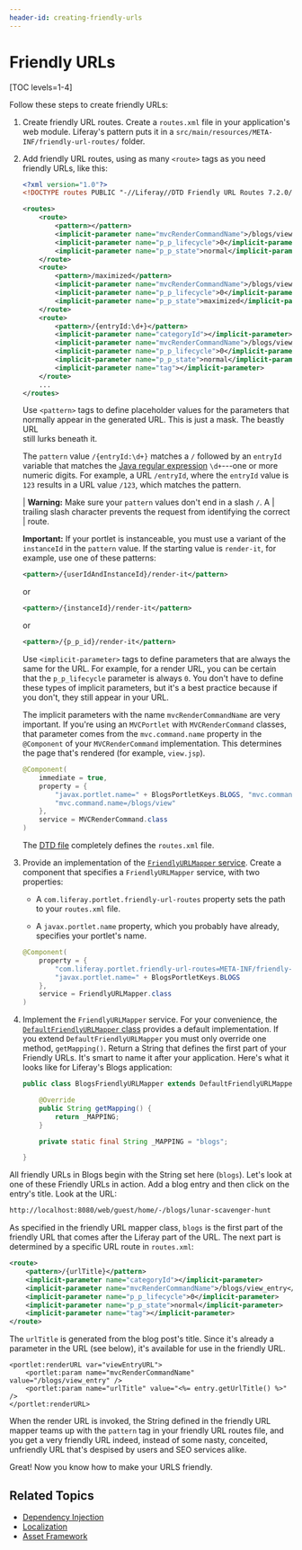 ```yaml
---
header-id: creating-friendly-urls
---
```


# Friendly URLs

[TOC levels=1-4]

Follow these steps to create friendly URLs:

1.  Create friendly URL routes. Create a `routes.xml` file in your application's 
    web module. Liferay's pattern puts it in a 
    `src/main/resources/META-INF/friendly-url-routes/` folder. 

2.  Add friendly URL routes, using as many `<route>` tags as you need friendly 
    URLs, like this:

    ```xml
    <?xml version="1.0"?>
    <!DOCTYPE routes PUBLIC "-//Liferay//DTD Friendly URL Routes 7.2.0//EN" "http://www.liferay.com/dtd/liferay-friendly-url-routes_7_2_0.dtd">

    <routes>
        <route>
            <pattern></pattern>
            <implicit-parameter name="mvcRenderCommandName">/blogs/view</implicit-parameter>
            <implicit-parameter name="p_p_lifecycle">0</implicit-parameter>
            <implicit-parameter name="p_p_state">normal</implicit-parameter>
        </route>
        <route>
            <pattern>/maximized</pattern>
            <implicit-parameter name="mvcRenderCommandName">/blogs/view</implicit-parameter>
            <implicit-parameter name="p_p_lifecycle">0</implicit-parameter>
            <implicit-parameter name="p_p_state">maximized</implicit-parameter>
        </route>
        <route>
            <pattern>/{entryId:\d+}</pattern>
            <implicit-parameter name="categoryId"></implicit-parameter>
            <implicit-parameter name="mvcRenderCommandName">/blogs/view_entry</implicit-parameter>
            <implicit-parameter name="p_p_lifecycle">0</implicit-parameter>
            <implicit-parameter name="p_p_state">normal</implicit-parameter>
            <implicit-parameter name="tag"></implicit-parameter>
        </route>
        ...
    </routes>
    ```

    Use `<pattern>` tags to define placeholder values for the parameters that 
    normally appear in the generated URL. This is just a mask. The beastly URL  
    still lurks beneath it. 

    The `pattern` value `/{entryId:\d+}` matches a `/` followed by an `entryId` 
    variable that matches the 
    [Java regular expression](https://docs.oracle.com/javase/7/docs/api/java/util/regex/Pattern.html) 
    `\d+`---one or more numeric digits. For example, a URL `/entryId`, where the 
    `entryId` value is `123` results in a URL value `/123`, which matches the 
    pattern. 

    | **Warning:** Make sure your `pattern` values don't end in a slash `/`. A
    | trailing slash character prevents the request from identifying the correct
    | route.

    **Important:** If your portlet is instanceable, you must use a variant of 
    the `instanceId` in the `pattern` value. If the starting value is 
    `render-it`, for example, use one of these patterns:

    ```xml
    <pattern>/{userIdAndInstanceId}/render-it</pattern>
    ```
    
    or

    ```xml
    <pattern>/{instanceId}/render-it</pattern>
    ```
    
    or

    ```xml
    <pattern>/{p_p_id}/render-it</pattern>
    ```
    
    Use `<implicit-parameter>` tags to define parameters that are always the 
    same for the URL. For example, for a render URL, you can be certain that the 
    `p_p_lifecycle` parameter is always `0`. You don't have to define these 
    types of implicit parameters, but it's a best practice because if you don't, 
    they still appear in your URL. 

    The implicit parameters with the name `mvcRenderCommandName` are very 
    important. If you're using an `MVCPortlet` with `MVCRenderCommand` classes, 
    that parameter comes from the `mvc.command.name` property in the 
    `@Component` of your `MVCRenderCommand` implementation. This determines the 
    page that's rendered (for example, `view.jsp`). 

    <!--Add link back for 'using an `MVCPortlet` with `MVCRenderCommand` classes' 
    once mvc-render-command article is available-->

    ```java
    @Component(
        immediate = true,
        property = {
            "javax.portlet.name=" + BlogsPortletKeys.BLOGS, "mvc.command.name=/",
            "mvc.command.name=/blogs/view"
        },
        service = MVCRenderCommand.class
    )
    ```

    The [DTD file](@platform-ref@/7.2-latest/definitions/liferay-friendly-url-routes_7_2_0.dtd.html)
    completely defines the `routes.xml` file. 

3.  Provide an implementation of the [`FriendlyURLMapper` service](@platform-ref@/7.2-latest/javadocs/portal-kernel/com/liferay/portal/kernel/portlet/FriendlyURLMapper.html). 
    Create a component that specifies a `FriendlyURLMapper` service, with two 
    properties:

    -  A `com.liferay.portlet.friendly-url-routes` property sets the path to 
       your `routes.xml` file.

    -  A `javax.portlet.name` property, which you probably have already, 
       specifies your portlet's name.

    ```java
    @Component(
        property = {
            "com.liferay.portlet.friendly-url-routes=META-INF/friendly-url-routes/routes.xml",
            "javax.portlet.name=" + BlogsPortletKeys.BLOGS
        },
        service = FriendlyURLMapper.class
    )
    ```

4.  Implement the `FriendlyURLMapper` service. For your convenience, the 
    [`DefaultFriendlyURLMapper` class](@platform-ref@/7.2-latest/javadocs/portal-kernel/com/liferay/portal/kernel/portlet/DefaultFriendlyURLMapper.html) 
    provides a default implementation. If you extend `DefaultFriendlyURLMapper` 
    you must only override one method, `getMapping()`. Return a String that 
    defines the first part of your Friendly URLs. It's smart to name it after 
    your application. Here's what it looks like for Liferay's Blogs application:

    ```java
    public class BlogsFriendlyURLMapper extends DefaultFriendlyURLMapper {

        @Override
        public String getMapping() {
            return _MAPPING;
        }

        private static final String _MAPPING = "blogs";

    }
    ```

All friendly URLs in Blogs begin with the String set here (`blogs`). Let's look 
at one of these Friendly URLs in action. Add a blog entry and then click on the 
entry's title. Look at the URL:

```html
http://localhost:8080/web/guest/home/-/blogs/lunar-scavenger-hunt
```

As specified in the friendly URL mapper class, `blogs` is the first part of the
friendly URL that comes after the Liferay part of the URL. The next part is
determined by a specific URL route in `routes.xml`:

```xml
<route>
    <pattern>/{urlTitle}</pattern>
    <implicit-parameter name="categoryId"></implicit-parameter>
    <implicit-parameter name="mvcRenderCommandName">/blogs/view_entry</implicit-parameter>
    <implicit-parameter name="p_p_lifecycle">0</implicit-parameter>
    <implicit-parameter name="p_p_state">normal</implicit-parameter>
    <implicit-parameter name="tag"></implicit-parameter>
</route>
```

The `urlTitle` is generated from the blog post's title. Since it's already
a parameter in the URL (see below), it's available for use in the friendly URL.

```markup
<portlet:renderURL var="viewEntryURL">
    <portlet:param name="mvcRenderCommandName" value="/blogs/view_entry" />
    <portlet:param name="urlTitle" value="<%= entry.getUrlTitle() %>" />
</portlet:renderURL>
```

When the render URL is invoked, the String defined in the friendly URL mapper
teams up with the `pattern` tag in your friendly URL routes file, and you get
a very friendly URL indeed, instead of some nasty, conceited, unfriendly URL
that's despised by users and SEO services alike.

Great! Now you know how to make your URLS friendly. 

## Related Topics

- [Dependency Injection](/docs/7-2/frameworks/-/knowledge_base/f/dependency-injection)
- [Localization](/docs/7-2/frameworks/-/knowledge_base/f/localization)
- [Asset Framework](/docs/7-2/frameworks/-/knowledge_base/f/asset-framework)